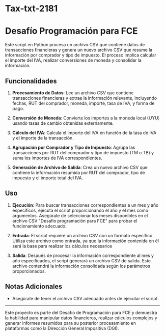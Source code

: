 # Tax-txt-2181

# Desafío Programación para FCE

Este script en Python procesa un archivo CSV que contiene datos de transacciones financieras y genera un nuevo archivo CSV que resume la información por comprador y tipo de impuesto. El proceso implica calcular el importe del IVA, realizar conversiones de moneda y consolidar la información.

## Funcionalidades

1. **Procesamiento de Datos**: Lee un archivo CSV que contiene transacciones financieras y extrae la información relevante, incluyendo fechas, RUT del comprador, moneda, importe, tasa de IVA, y forma de pago.

2. **Conversión de Moneda**: Convierte los importes a la moneda local (UYU) usando tasas de cambio obtenidas externamente.

3. **Cálculo del IVA**: Calcula el importe del IVA en función de la tasa de IVA y el importe de la transacción.

4. **Agrupación por Comprador y Tipo de Impuesto**: Agrupa las transacciones por RUT del comprador y tipo de impuesto (TM o TB) y suma los importes de IVA correspondientes.

5. **Generación de Archivo de Salida**: Crea un nuevo archivo CSV que contiene la información resumida por RUT del comprador, tipo de impuesto y el importe total del IVA.

## Uso

1. **Ejecución**: Para buscar transacciones correspondientes a un mes y año específicos, ejecuta el script proporcionando el año y el mes como argumentos. Asegúrate de seleccionar los meses disponibles en el archivo CSV "Desafio programación para FCE" para probar el funcionamiento adecuado.

2. **Entrada**: El script requiere un archivo CSV con un formato específico. Utiliza este archivo como entrada, ya que la información contenida en él será la base para realizar los cálculos necesarios

3. **Salida**: Después de procesar la información correspondiente al mes y año especificados, el script generará un archivo CSV de salida. Este archivo contendrá la información consolidada según los parámetros proporcionados.

## Notas Adicionales

- Asegúrate de tener el archivo CSV adecuado antes de ejecutar el script.

---

Este proyecto es parte del Desafío de Programación para FCE y demuestra la habilidad para manipular datos financieros, realizar cálculos complejos y generar informes resumidos para su posterior procesamiento en plataformas como la Dirección General Impositiva (DGI).
